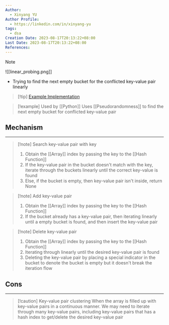 ```yaml
---
Author:
  - Xinyang YU
Author Profile:
  - https://linkedin.com/in/xinyang-yu
tags:
  - dsa
Creation Date: 2023-08-17T20:13:22+08:00
Last Date: 2023-08-17T20:13:22+08:00
References:
---
```

>[!note]
>![[linear_probing.png]]
>- Trying to find the next empty bucket for the conflicted key-value pair linearly

>[!tip] [Example Implementation](https://www.hello-algo.com/chapter_hashing/hash_collision/#_1)

>[!example] Used by [[Python]]
>Uses [[Pseudorandomness]] to find the next empty bucket for conflicted key-value pair

## Mechanism 
---
> [!note] Search key-value pair with key
> 1. Obtain the [[Array]] index by passing the key to the [[Hash Function]]
> 2. If the key-value pair in the bucket doesn't match with the key, iterate through the buckets linearly until the correct key-value is found
> 3. Else, if the bucket is empty, then key-value pair isn't inside, return None

>[!note] Add key-value pair 
>1. Obtain the [[Array]] index by passing the key to the [[Hash Function]]
>2. If the bucket already has a key-value pair, then iterating linearly until a empty bucket is found, and then insert the key-value pair

>[!note] Delete key-value pair
>1. Obtain the [[Array]] index by passing the key to the [[Hash Function]]
>2. Iterating through linearly until the desired key-value pair is found
>3. Deleting the key-value pair by placing a special indicator in the bucket to denote the bucket is empty but it doesn't break the iteration flow


## Cons
---

>[!caution] Key-value pair clustering
>When the array is filled up with key-value pairs in a continuous manner. We may need to iterate through many key-value pairs, including key-value pairs that has a hash index to get/delete the desired key-value pair